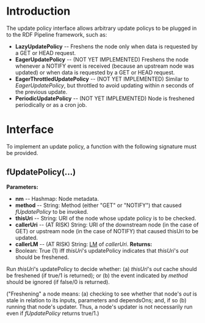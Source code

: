 # Introduction #
The update policy interface allows arbitrary update policys to be plugged in to the RDF Pipeline framework, such as:
  * **LazyUpdatePolicy** -- Freshens the node only when data is requested by a GET or HEAD request.
  * **EagerUpdatePolicy** -- (NOT YET IMPLEMENTED) Freshens the node whenever a NOTIFY event is received (because an upstream node was updated) or when data is requested by a GET or HEAD request.
  * **EagerThrottledUpdatePolicy** -- (NOT YET IMPLEMENTED) Similar to _EagerUpdatePolicy_, but throttled to avoid updating within _n_ seconds of the previous update.
  * **PeriodicUpdatePolicy** -- (NOT YET IMPLEMENTED) Node is freshened periodically or as a cron job.

# Interface #
To implement an update policy, a function with the following signature must be provided.

## fUpdatePolicy(...) ##
**Parameters:**
  * **nm** -- Hashmap: Node metadata.
  * **method** -- String: Method (either "GET" or "NOTIFY") that caused _fUpdatePolicy_ to be invoked.
  * **thisUri** -- String: URI of the node whose update policy is to be checked.
  * **callerUri** -- (AT RISK) String: URI of the downstream node (in the case of GET) or upstream node (in the case of NOTIFY) that caused thisUri to be updated.
  * **callerLM** -- (AT RISK) String: [LM](http://code.google.com/p/rdf-pipeline/wiki/LM) of _callerUri_.
**Returns:**
  * Boolean: True (1) iff _thisUri_'s updatePolicy indicates that _thisUri_'s _out_ should be freshened.

Run _thisUri_'s updatePolicy to decide whether: (a) _thisUri_'s _out_ cache should be freshened (if true/1 is returned); or (b) the event indicated by _method_ should be ignored (if false/0 is returned).

("Freshening" a node means: (a) checking to see whether that node's _out_ is stale in relation to its inputs, parameters and dependsOns; and, if so (b) running that node's updater.  Thus, a node's updater is not necessarily run even if _fUpdatePolicy_ returns true/1.)